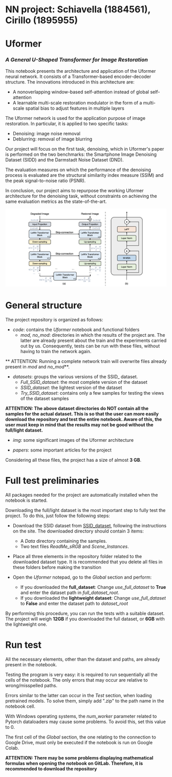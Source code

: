 # NN project: Schiavella (1884561), Cirillo (1895955)

# Uformer
### _A General U-Shaped Transformer for Image Restoration_


This notebook presents the architecture and application of the Uformer neural network. It consists of a Transformer-based encoder-decoder structure. The innovations introduced in this architecture are:

- A nonoverlapping window-based self-attention instead of global self-attention
- A learnable multi-scale restoration modulator in the form of a multi-scale spatial bias to adjust features in multiple layers
 

The Uformer network is used for the application purpose of image restoration. In particular, it is applied to two specific tasks:

- Denoising: image noise removal
- Deblurring: removal of image blurring

Our project will focus on the first task, denoising, which in Uformer's paper is performed on the two benchmarks: the Smartphone Image Denoising Dataset (SIDD) and the Darmstadt Noise Dataset (DND).

The evaluation measures on which the performance of the denoising process is evaluated are the structural similarity index measure (SSIM) and the peak signal-to-noise ratio (PSNR).

In conclusion, our project aims to repurpose the working Uformer architecture for the denoising task, without constraints on achieving the same evaluation metrics as the state-of-the-art.

![Uformer Architecture](./img/architecture.png "Uformer Architecture")

# General structure

The project repository is organized as follows:
- _code_: contains the _Uformer_ notebook and functional folders
	- _mod, no_mod_: directories in which the results of the project are. The latter are already present about the train and the experiments carried out by us. Consequently, tests can be run with these files, without having to train the network again.

** ATTENTION: Running a complete network train will overwrite files already present in _mod_ and _no_mod_**.

- _datasets_: groups the various versions of the SSID_ dataset.
    - _Full_SSID_dataset_: the most complete version of the dataset
    - _SSID_dataset_: the lightest version of the dataset
    - _Try_SSID_dataset_: contains only a few samples for testing the views of the dataset samples

**ATTENTION: The above dataset directories do NOT contain all the samples for the actual dataset. This is so that the user can more easily download the repository and test the entire notebook. Aware of this, the user must keep in mind that the results may not be good without the full/light dataset.**

- _img_: some significant images of the Uformer architecture

- _papers_: some important articles for the project

Considering all these files, the project has a size of almost **3 GB**.

# Full test preliminaries

All packages needed for the project are automatically installed when the notebook is started.

Downloading the full/light dataset is the most important step to fully test the project. To do this, just follow the following steps:

- Download the SSID dataset from [SSID_dataset](https://www.eecs.yorku.ca/~kamel/sidd/), following the instructions on the site. The downloaded directory should contain 3 items:
     - A _Data_ directory containing the samples.
     - Two text files _ReadMe_sRGB_ and _Scene_Instances_.

- Place all three elements in the repository folder related to the downloaded dataset type. It is recommended that you delete all files in these folders before making the transition

- Open the _Uformer_ notepad, go to the _Global_ section and perform:
    - If you downloaded the **full_dataset**: Change _use_full_dataset_ to **True** and enter the dataset path in _full_dataset_root_. 
    - If you downloaded the **lightweight dataset**: Change _use_full_dataset_ to **False** and enter the dataset path to _dataset_root_ 

By performing this procedure, you can run the tests with a suitable dataset. The project will weigh **12GB** if you downloaded the full dataset, or **6GB** with the lightweight one.

# Run test

All the necessary elements, other than the dataset and paths, are already present in the notebook.

Testing the program is very easy: it is required to run sequentially all the cells of the notebook. 
The only errors that may occur are relative to wrong/misspelled paths.

Errors similar to the latter can occur in the _Test_ section, when loading pretrained models. To solve them, simply add ".zip" to the path name in the notebook cell.

With Windows operating systems, the _num_worker_ parameter related to Pytorch dataloaders may cause some problems. To avoid this, set this value to 0.

The first cell of the _Global_ section, the one relating to the connection to Google Drive, must only be executed if the notebook is run on Google Colab.
 
**ATTENTION: There may be some problems displaying mathematical formulas when opening the notebook on GitLab. Therefore, it is recommended to download the repository**
